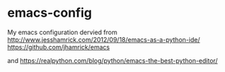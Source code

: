 # emacs-config
My emacs configuration dervied from 
http://www.jesshamrick.com/2012/09/18/emacs-as-a-python-ide/
https://github.com/jhamrick/emacs

and 
https://realpython.com/blog/python/emacs-the-best-python-editor/
